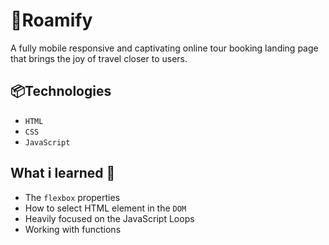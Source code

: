 # 🌱Roamify
A fully mobile responsive and captivating online tour booking landing page that brings the joy of travel closer to users.

## 📦Technologies

- `HTML`
- `CSS`
- `JavaScript`

## What i learned 🧠
- The `flexbox` properties
- How to select HTML element in the `DOM`
- Heavily focused on the JavaScript Loops
- Working with functions
